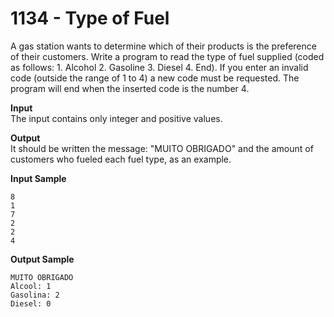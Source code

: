 # 1134 - Type of Fuel

A gas station wants to determine which of their products is the preference of their customers. Write a program to read the type of fuel supplied (coded as follows: 1. Alcohol 2. Gasoline 3. Diesel 4. End). If you enter an invalid code (outside the range of 1 to 4) a new code must be requested. The program will end when the inserted code is the number 4.

**Input**<br>
The input contains only integer and positive values.

**Output**<br>
It should be written the message: "MUITO OBRIGADO" and the amount of customers who fueled each fuel type, as an example.

**Input Sample**
````
8
1
7
2
2
4
````

**Output Sample**
````
MUITO OBRIGADO
Alcool: 1
Gasolina: 2
Diesel: 0
````